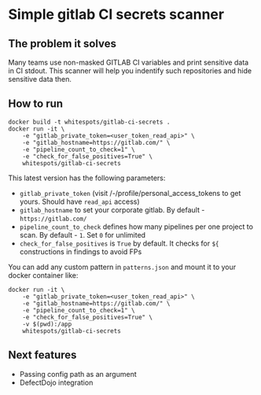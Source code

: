 # Simple gitlab CI secrets scanner

## The problem it solves

Many teams use non-masked GITLAB CI variables and print sensitive data in CI stdout.
This scanner will help you indentify such repositories and hide sensitive data then.

## How to run

```
docker build -t whitespots/gitlab-ci-secrets .
docker run -it \
    -e "gitlab_private_token=<user_token_read_api>" \
    -e "gitlab_hostname=https://gitlab.com/" \
    -e "pipeline_count_to_check=1" \
    -e "check_for_false_positives=True" \
    whitespots/gitlab-ci-secrets
```

This latest version has the following parameters:
- `gitlab_private_token` (visit /-/profile/personal_access_tokens to get yours. Should have `read_api` access)
- `gitlab_hostname` to set your corporate gitlab. By default - `https://gitlab.com/`
- `pipeline_count_to_check` defines how many pipelines per one project to scan. By default - `1`. Set `0` for unlimited
- `check_for_false_positives` is `True` by default. It checks for `${` constructions in findings to avoid FPs

You can add any custom pattern in `patterns.json` and mount it to your docker container like:
```
docker run -it \
    -e "gitlab_private_token=<user_token_read_api>" \
    -e "gitlab_hostname=https://gitlab.com/" \
    -e "pipeline_count_to_check=1" \
    -e "check_for_false_positives=True" \
    -v $(pwd):/app
    whitespots/gitlab-ci-secrets
```

## Next features
- Passing config path as an argument
- DefectDojo integration

